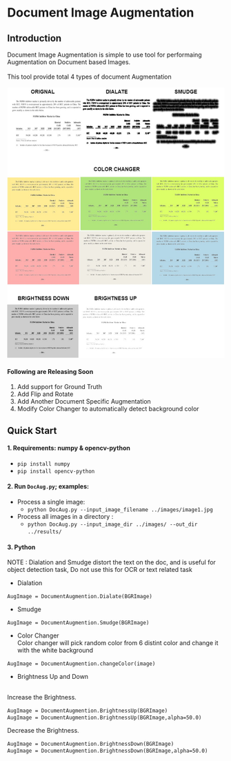 # Document Image Augmentation
## Introduction
Document Image Augmentation is simple to use tool for performaing Augmentation on Document based Images.<br><br>
This tool provide total 4 types of document Augmentation <br><br>
![Documents Image Type](https://github.com/AyanGadpal/Document-Image-Augmentation/blob/master/Images/AugTypes.jpg)

#### Following are Releasing Soon
1) Add support for Ground Truth 
2) Add Flip and Rotate
3) Add Another Document Specific Augmentation 
4) Modify Color Changer to automatically detect background color

## Quick Start
#### 1. Requirements: numpy & opencv-python
* `pip install numpy`
* `pip install opencv-python`
#### 2. Run ```DocAug.py```; examples:
 * Process a single image: 
    * `python DocAug.py --input_image_filename ../images/image1.jpg`
 * Process all images in a directory : 
    * `python DocAug.py --input_image_dir ../images/ --out_dir ../results/`
#### 3. Python
NOTE : Dialation and Smudge distort the text on the doc, and is useful for object detection task, Do not use this for OCR or text related task <br>
* Dialation
```
AugImage = DocumentAugmention.Dialate(BGRImage)
```
* Smudge
```
AugImage = DocumentAugmention.Smudge(BGRImage)
```
* Color Changer <br>
Color changer will pick random color from 6 distint color and change it with the white background
```
AugImage = DocumentAugmention.changeColor(image)
```

* Brightness Up and Down <br><br>

Increase the Brightness.
```
AugImage = DocumentAugmention.BrightnessUp(BGRImage)
AugImage = DocumentAugmention.BrightnessUp(BGRImage,alpha=50.0)
```
Decrease the Brightness.
```
AugImage = DocumentAugmention.BrightnessDown(BGRImage)
AugImage = DocumentAugmention.BrightnessDown(BGRImage,alpha=50.0)
```
